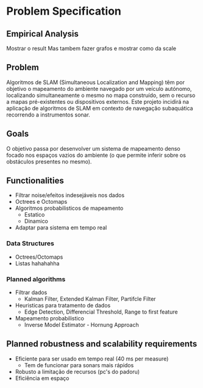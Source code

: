 # Problem Specification

## Empirical Analysis
Mostrar o result
Mas tambem fazer grafos e mostrar como da scale

## Problem
Algoritmos de SLAM (Simultaneous Localization and Mapping) têm por objetivo o mapeamento do ambiente navegado por um veículo autónomo, localizando simultaneamente o mesmo no mapa construído, sem o recurso a mapas pré-existentes ou dispositivos externos. Este projeto incidirá na aplicação de algoritmos de SLAM em contexto de navegação subaquática recorrendo a instrumentos sonar.

## Goals
O objetivo passa por desenvolver um sistema de mapeamento denso focado nos espaços vazios do ambiente (o que permite inferir sobre os obstáculos presentes no mesmo).

## Functionalities
+ Filtrar noise/efeitos indesejáveis nos dados
+ Octrees e Octomaps
+ Algoritmos probabilisticos de mapeamento
	+ Estatico
	+ Dinamico
+ Adaptar para sistema em tempo real

### Data Structures
+ Octrees/Octomaps
+ Listas hahahahha

### Planned algorithms
+ Filtrar dados
	+ Kalman Filter, Extended Kalman Filter, Partifcle Filter
+ Heuristicas para tratamento de dados
	+ Edge Detection, Differencial Threshold, Range to first feature
+ Mapeamento probabilistico
	+ Inverse Model Estimator - Hornung Approach
## Planned robustness and scalability requirements
+ Eficiente para ser usado em tempo real (40 ms per measure)
	+ Tem de funcionar para sonars mais rápidos
+ Robusto a limitação de recursos (pc's do padoru)
+ Eficiência em espaço
